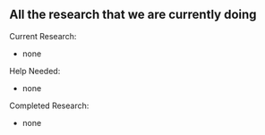 ## All the research that we are currently doing
Current Research:
- none

Help Needed:
- none

Completed Research:
- none  
